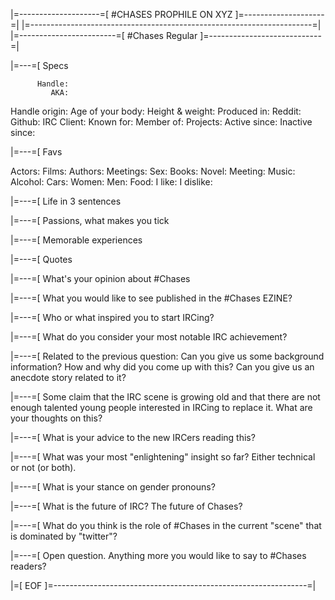 |=--------------------=[ #CHASES PROPHILE ON XYZ ]=--------------------=|
|=----------------------------------------------------------------------=|
|=------------------------=[ #Chases Regular ]=----------------------------=|


|=---=[ Specs

          Handle: 
             AKA: 
   Handle origin: 
Age of your body: 
 Height & weight: 
     Produced in:
          Reddit: 
          Github: 
      IRC Client: 
       Known for: 
       Member of: 
        Projects: 
    Active since:
  Inactive since:

|=---=[ Favs

   Actors: 
    Films: 
  Authors: 
 Meetings: 
      Sex: 
    Books: 
    Novel: 
  Meeting: 
    Music: 
  Alcohol: 
     Cars: 
    Women: 
      Men: 
     Food: 
   I like: 
I dislike: 

|=---=[ Life in 3 sentences

|=---=[ Passions, what makes you tick

|=---=[ Memorable experiences

|=---=[ Quotes

|=---=[ What's your opinion about #Chases

|=---=[ What you would like to see published in the #Chases EZINE?

|=---=[ Who or what inspired you to start IRCing?

|=---=[ What do you consider your most notable IRC achievement?

|=---=[ Related to the previous question: Can you give us some background
        information? How and why did you come up with this? Can you give us
        an anecdote story related to it?

|=---=[ Some claim that the IRC scene is growing old and that there are
        not enough talented young people interested in IRCing to replace
        it. What are your thoughts on this?

|=---=[ What is your advice to the new IRCers reading this?

|=---=[ What was your most "enlightening" insight so far? Either technical
        or not (or both).

|=---=[ What is your stance on gender pronouns?

|=---=[ What is the future of IRC? The future of Chases?

|=---=[ What do you think is the role of #Chases in the current "scene" that
        is dominated by "twitter"?

|=---=[ Open question. Anything more you would like to say to #Chases
        readers?

|=[ EOF ]=---------------------------------------------------------------=|
